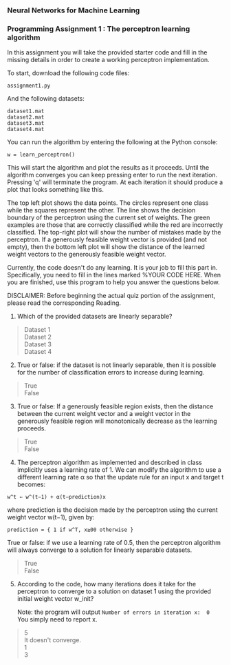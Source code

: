 ### Neural Networks for Machine Learning
### Programming Assignment 1 : The perceptron learning algorithm

In this assignment you will take the provided starter code and fill in the missing details in order to create a working perceptron implementation.

To start, download the following code files:
```
assignment1.py
```

And the following datasets:
```
dataset1.mat
dataset2.mat
dataset3.mat
dataset4.mat
```

You can run the algorithm by entering the following at the Python console:
```
w = learn_perceptron()
```

This will start the algorithm and plot the results as it proceeds. Until the algorithm converges you can keep pressing enter to run the next iteration. Pressing 'q' will terminate the program. At each iteration it should produce a plot that looks something like this.

The top left plot shows the data points. The circles represent one class while the squares represent the other. The line shows the decision boundary of the perceptron using the current set of weights. The green examples are those that are correctly classified while the red are incorrectly classified. The top-right plot will show the number of mistakes made by the perceptron. If a generously feasible weight vector is provided (and not empty), then the bottom left plot will show the distance of the learned weight vectors to the generously feasible weight vector.

Currently, the code doesn't do any learning. It is your job to fill this part in. Specifically, you need to fill in the lines  marked %YOUR CODE HERE. When you are finished, use this program to help you answer the questions below.

DISCLAIMER: Before beginning the actual quiz portion of the assignment, please read the corresponding Reading.

1) Which of the provided datasets are linearly separable?

> Dataset 1  
> Dataset 2  
> Dataset 3  
> Dataset 4  

2) True or false: if the dataset is not linearly separable, then it is possible for the number of classification errors to increase during learning.

> True  
> False  

3) True or false: If a generously feasible region exists, then the distance between the current weight vector and a weight vector in the generously feasible region will monotonically decrease as the learning proceeds.

> True  
> False  

4) The perceptron algorithm as implemented and described in class implicitly uses a learning rate of 1. We can modify the algorithm to use a different learning rate α so that the update rule for an input x and target t becomes:  
```
w^t ← w^(t−1) + α(t−prediction)x
```
   where prediction is the decision made by the perceptron using the current weight vector w(t−1), given by:  
```
prediction = { 1 if w^T, x≥00 otherwise }
```
   True or false: if we use a learning rate of 0.5, then the perceptron algorithm will always converge to a solution for linearly separable datasets.  

> True  
> False  

5) According to the code, how many iterations does it take for the perceptron to converge to a solution on dataset 1 using the provided initial weight vector w_init?

   Note: the program will output `Number of errors in iteration x:	0`  
   You simply need to report x.

> 5  
> It doesn't converge.  
> 1  
> 3  
